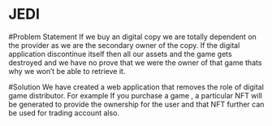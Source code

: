 # JEDI

#Problem Statement
If we buy an digital copy we are totally dependent on the provider as we are the secondary owner of the copy. If the digital application discontinue itself then all our assets and the game gets destroyed and we have no prove that we were the owner of that game thats why we won’t be able to retrieve it.

#Solution
We have created a web application that removes the role of digital game distributor. For example If you purchase a game , a particular NFT will be generated to provide the ownership for the user and that NFT further can be used for trading account also.

